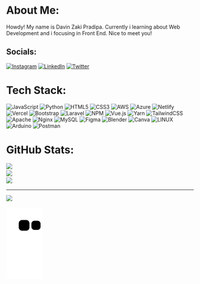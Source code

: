 # About Me:
Howdy! My name is Davin Zaki Pradipa. Currently i learning about Web Development and i focusing in Front End.  Nice to meet you!


## Socials:
[![Instagram](https://img.shields.io/badge/Instagram-%23E4405F.svg?logo=Instagram&logoColor=white)](https://instagram.com/davinzakip) [![LinkedIn](https://img.shields.io/badge/LinkedIn-%230077B5.svg?logo=linkedin&logoColor=white)](https://linkedin.com/in/davinzaki) [![Twitter](https://img.shields.io/badge/Twitter-%231DA1F2.svg?logo=Twitter&logoColor=white)](https://twitter.com/davinzaki11) 

# Tech Stack:
![JavaScript](https://img.shields.io/badge/javascript-%23323330.svg?style=flat&logo=javascript&logoColor=%23F7DF1E) ![Python](https://img.shields.io/badge/python-3670A0?style=flat&logo=python&logoColor=ffdd54) ![HTML5](https://img.shields.io/badge/html5-%23E34F26.svg?style=flat&logo=html5&logoColor=white) ![CSS3](https://img.shields.io/badge/css3-%231572B6.svg?style=flat&logo=css3&logoColor=white) ![AWS](https://img.shields.io/badge/AWS-%23FF9900.svg?style=flat&logo=amazon-aws&logoColor=white) ![Azure](https://img.shields.io/badge/azure-%230072C6.svg?style=flat&logo=azure-devops&logoColor=white) ![Netlify](https://img.shields.io/badge/netlify-%23000000.svg?style=flat&logo=netlify&logoColor=#00C7B7) ![Vercel](https://img.shields.io/badge/vercel-%23000000.svg?style=flat&logo=vercel&logoColor=white) ![Bootstrap](https://img.shields.io/badge/bootstrap-%23563D7C.svg?style=flat&logo=bootstrap&logoColor=white) ![Laravel](https://img.shields.io/badge/laravel-%23FF2D20.svg?style=flat&logo=laravel&logoColor=white) ![NPM](https://img.shields.io/badge/NPM-%23000000.svg?style=flat&logo=npm&logoColor=white) ![Vue.js](https://img.shields.io/badge/vuejs-%2335495e.svg?style=flat&logo=vuedotjs&logoColor=%234FC08D) ![Yarn](https://img.shields.io/badge/yarn-%232C8EBB.svg?style=flat&logo=yarn&logoColor=white) ![TailwindCSS](https://img.shields.io/badge/tailwindcss-%2338B2AC.svg?style=flat&logo=tailwind-css&logoColor=white) ![Apache](https://img.shields.io/badge/apache-%23D42029.svg?style=flat&logo=apache&logoColor=white) ![Nginx](https://img.shields.io/badge/nginx-%23009639.svg?style=flat&logo=nginx&logoColor=white) ![MySQL](https://img.shields.io/badge/mysql-%2300f.svg?style=flat&logo=mysql&logoColor=white) 	![Figma](https://img.shields.io/badge/figma-%23F24E1E.svg?style=flat&logo=figma&logoColor=white) ![Blender](https://img.shields.io/badge/blender-%23F5792A.svg?style=flat&logo=blender&logoColor=white) ![Canva](https://img.shields.io/badge/Canva-%2300C4CC.svg?style=flat&logo=Canva&logoColor=white) ![LINUX](https://img.shields.io/badge/Linux-FCC624?style=flat&logo=linux&logoColor=black) ![Arduino](https://img.shields.io/badge/-Arduino-00979D?style=flat&logo=Arduino&logoColor=white) ![Postman](https://img.shields.io/badge/Postman-FF6C37?style=flat&logo=postman&logoColor=white)
# GitHub Stats:
![](https://github-readme-stats.vercel.app/api?username=davinzaki&theme=dark&hide_border=false&include_all_commits=true&count_private=true)<br/>
![](https://github-readme-streak-stats.herokuapp.com/?user=davinzaki&theme=dark&hide_border=false)<br/>
![](https://github-readme-stats.vercel.app/api/top-langs/?username=davinzaki&theme=dark&hide_border=false&include_all_commits=true&count_private=true&layout=compact)

---
[![](https://visitcount.itsvg.in/api?id=davinzaki&icon=0&color=12)](https://visitcount.itsvg.in)

![snake gif](https://github.com/davinzaki/davinzaki/blob/output/github-contribution-grid-snake.svg)

<!-- Proudly created with GPRM ( https://gprm.itsvg.in ) -->
